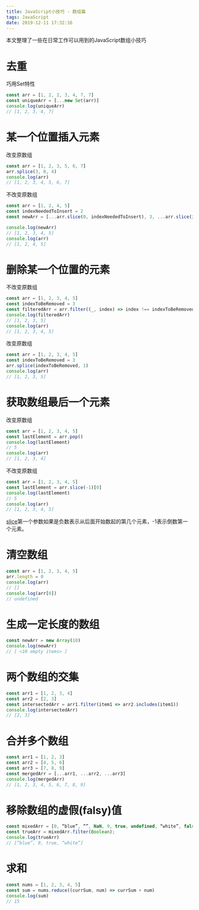 ```yaml
---
title: JavaScript小技巧 - 数组篇
tags: JavaScript
date: 2019-12-11 17:32:16
---
```


本文整理了一些在日常工作可以用到的JavaScript数组小技巧
# 去重
巧用Set特性
```javascript
const arr = [1, 2, 2, 3, 4, 7, 7]
const uniqueArr = [...new Set(arr)]
console.log(uniqueArr)
// [1, 2, 3, 4, 7]
```
<!-- more --> 
# 某一个位置插入元素
改变原数组
```javascript
const arr = [1, 2, 3, 5, 6, 7]
arr.splice(3, 0, 4)
console.log(arr)
// [1, 2, 3, 4, 5, 6, 7]
```
不改变原数组
```javascript
const arr = [1, 2, 4, 5]
const indexNeededToInsert = 2
const newArr = [...arr.slice(0, indexNeededToInsert), 3, ...arr.slice(indexNeededToInsert)]

console.log(newArr)
// [1, 2, 3, 4, 5]
console.log(arr)
// [1, 2, 4, 5]
```
# 删除某一个位置的元素
不改变原数组
```javascript
const arr = [1, 2, 3, 4, 5]
const indexToBeRemoved = 3
const filteredArr = arr.filter((_, index) => index !== indexToBeRemoved)
console.log(filteredArr)
// [1, 2, 3, 5]
console.log(arr)
// [1, 2, 3, 4, 5]
```
改变原数组
```javascript
const arr = [1, 2, 3, 4, 5]
const indexToBeRemoved = 3
arr.splice(indexToBeRemoved, 1)
console.log(arr)
// [1, 2, 3, 5]
```
# 获取数组最后一个元素
改变原数组
```javascript
const arr = [1, 2, 3, 4, 5]
const lastElement = arr.pop()
console.log(lastElement)
// 5
console.log(arr)
// [1, 2, 3, 4]
```
不改变原数组
```javascript
const arr = [1, 2, 3, 4, 5]
const lastElement = arr.slice(-1)[0]
console.log(lastElement)
// 5
console.log(arr)
// [1, 2, 3, 4, 5]
```
[slice](https://developer.mozilla.org/en-US/docs/Web/JavaScript/Reference/Global_Objects/Array/slice)第一个参数如果是负数表示从后面开始数起的第几个元素，-1表示倒数第一个元素。
# 清空数组
```javascript
const arr = [1, 2, 3, 4, 5]
arr.length = 0
console.log(arr)
// []
console.log(arr[0])
// undefined
```
# 生成一定长度的数组
```javascript
const newArr = new Array(10)
console.log(newArr)
// [ <10 empty items> ]
```
# 两个数组的交集
```javascript
const arr1 = [1, 2, 3, 4]
const arr2 = [2, 3]
const intersectedArr = arr1.filter(item1 => arr2.includes(item1))
console.log(intersectedArr)
// [2, 3]
```
# 合并多个数组
```javascript
const arr1 = [1, 2, 3]
const arr2 = [4, 5, 6]
const arr3 = [7, 8, 9]
const mergedArr = [...arr1, ...arr2, ...arr3]
console.log(mergedArr)
// [1, 2, 3, 4, 5, 6, 7, 8, 9]
```
# 移除数组的虚假(falsy)值
```javascript
const mixedArr = [0, “blue”, “”, NaN, 9, true, undefined, “white”, false]
const trueArr = mixedArr.filter(Boolean);
console.log(trueArr)
// [“blue”, 9, true, “white”]
```
# 求和
```javascript
const nums = [1, 2, 3, 4, 5]
const sum = nums.reduce((currSum, num) => currSum + num)
console.log(sum)
// 15
```
